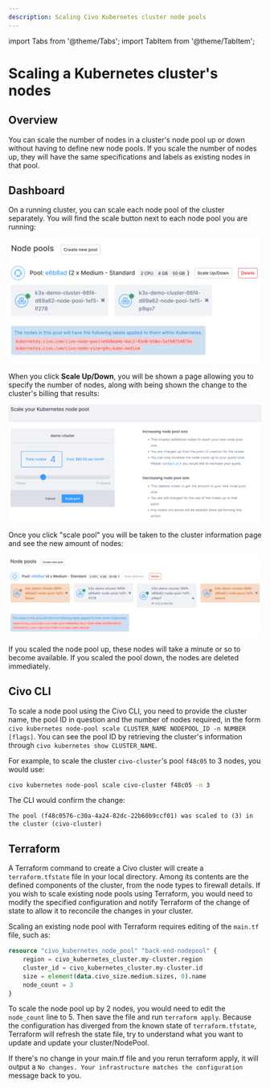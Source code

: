 ```yaml
---
description: Scaling Civo Kubernetes cluster node pools
---
```


import Tabs from '@theme/Tabs';
import TabItem from '@theme/TabItem';

# Scaling a Kubernetes cluster's nodes

## Overview

You can scale the number of nodes in a cluster's node pool up or down without having to define new node pools. If you scale the number of nodes up, they will have the same specifications and labels as existing nodes in that pool.

<Tabs groupId="scale-nodes">

<TabItem value="dashboard" label="Dashboard">

## Dashboard

On a running cluster, you can scale each node pool of the cluster separately. You will find the scale button next to each node pool you are running:

![Node pools information](images/node-pools.png)

When you click **Scale Up/Down**, you will be shown a page allowing you to specify the number of nodes, along with being shown the change to the cluster's billing that results:

![Node pool scale slider page](images/node-pool-scale.png)

Once you click "scale pool" you will be taken to the cluster information page and see the new amount of nodes:

![Added nodes](images/added-nodes.png)

If you scaled the node pool up, these nodes will take a minute or so to become available. If you scaled the pool down, the nodes are deleted immediately.

</TabItem>

<TabItem value="civo-cli" label="Civo CLI">

## Civo CLI

To scale a node pool using the Civo CLI, you need to provide the cluster name, the pool ID in question and the number of nodes required, in the form `civo kubernetes node-pool scale CLUSTER_NAME NODEPOOL_ID -n NUMBER [flags]`. You can see the pool ID by retrieving the cluster's information through `civo kubernetes show CLUSTER_NAME`.

For example, to scale the cluster `civo-cluster`'s pool `f48c05` to 3 nodes, you would use:

```bash
civo kubernetes node-pool scale civo-cluster f48c05 -n 3
```

The CLI would confirm the change:

```console
The pool (f48c0576-c30a-4a24-82dc-22b60b9ccf01) was scaled to (3) in the cluster (civo-cluster)
```

</TabItem>

<TabItem value="Terraform" label="Terraform">

## Terraform

A Terraform command to create a Civo cluster will create a `terraform.tfstate` file in your local directory. Among its contents are the defined components of the cluster, from the node types to firewall details. If you wish to scale existing node pools using Terraform, you would need to modify the specified configuration and notify Terraform of the change of state to allow it to reconcile the changes in your cluster.

Scaling an existing node pool with Terraform requires editing of the `main.tf` file, such as:

```terraform
resource "civo_kubernetes_node_pool" "back-end-nodepool" {
    region = civo_kubernetes_cluster.my-cluster.region
    cluster_id = civo_kubernetes_cluster.my-cluster.id
    size = element(data.civo_size.medium.sizes, 0).name
    node_count = 3
}
```

To scale the node pool up by 2 nodes, you would need to edit the `node_count` line to 5. Then save the file and run `terraform apply`. Because the configuration has diverged from the known state of `terraform.tfstate`, Terraform will refresh the state file, try to understand what you want to update and update your cluster/NodePool.

If there's no change in your main.tf file and you rerun terraform apply, it will output a `No changes. Your infrastructure matches the configuration` message back to you.

</TabItem>
</Tabs>